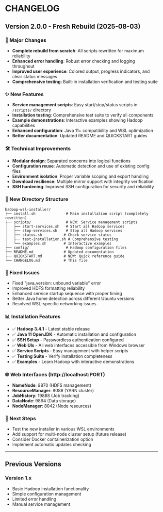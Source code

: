 # CHANGELOG

## Version 2.0.0 - Fresh Rebuild (2025-08-03)

### 🚀 Major Changes
- **Complete rebuild from scratch**: All scripts rewritten for maximum reliability
- **Enhanced error handling**: Robust error checking and logging throughout
- **Improved user experience**: Colored output, progress indicators, and clear status messages
- **Comprehensive testing**: Built-in installation verification and testing suite

### ✨ New Features
- **Service management scripts**: Easy start/stop/status scripts in `/scripts/` directory
- **Installation testing**: Comprehensive test suite to verify all components
- **Example demonstrations**: Interactive examples showing Hadoop capabilities  
- **Enhanced configuration**: Java 11+ compatibility and WSL optimization
- **Better documentation**: Updated README and QUICKSTART guides

### 🛠️ Technical Improvements
- **Modular design**: Separated concerns into logical functions
- **Configuration reuse**: Automatic detection and use of existing config files
- **Environment isolation**: Proper variable scoping and export handling
- **Download resilience**: Multiple mirror support with integrity verification
- **SSH hardening**: Improved SSH configuration for security and reliability

### 📁 New Directory Structure
```
hadoop-wsl-installer/
├── install.sh              # Main installation script (completely rewritten)
├── scripts/                # NEW: Service management scripts
│   ├── start-services.sh   # Start all Hadoop services
│   ├── stop-services.sh    # Stop all Hadoop services  
│   ├── status.sh          # Check service status
│   ├── test-installation.sh # Comprehensive testing
│   └── examples.sh        # Interactive examples
├── config/                 # Hadoop configuration files
├── README.md              # Updated documentation
├── QUICKSTART.md          # NEW: Quick reference guide
└── CHANGELOG.md           # This file
```

### 🔧 Fixed Issues
- Fixed "java_version: unbound variable" error
- Improved HDFS formatting reliability
- Enhanced service startup sequence with proper timing
- Better Java home detection across different Ubuntu versions
- Resolved WSL-specific networking issues

### 📊 Installation Features
- ✅ **Hadoop 3.4.1** - Latest stable release
- ✅ **Java 11 OpenJDK** - Automatic installation and configuration
- ✅ **SSH Setup** - Passwordless authentication configured  
- ✅ **Web UIs** - All web interfaces accessible from Windows browser
- ✅ **Service Scripts** - Easy management with helper scripts
- ✅ **Testing Suite** - Verify installation completeness
- ✅ **Examples** - Learn Hadoop with interactive demonstrations

### 🌐 Web Interfaces (http://localhost:PORT)
- **NameNode**: 9870 (HDFS management)
- **ResourceManager**: 8088 (YARN cluster)  
- **JobHistory**: 19888 (Job tracking)
- **DataNode**: 9864 (Data storage)
- **NodeManager**: 8042 (Node resources)

### 🎯 Next Steps
- Test the new installer in various WSL environments
- Add support for multi-node cluster setup (future release)
- Consider Docker containerization option
- Implement automatic updates checking

---

## Previous Versions

### Version 1.x
- Basic Hadoop installation functionality
- Simple configuration management
- Limited error handling
- Manual service management
